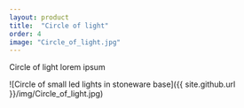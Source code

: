 ```yaml
---
layout: product
title:  "Circle of light"
order: 4
image: "Circle_of_light.jpg"
---
```


Circle of light lorem ipsum

![Circle of small led lights in stoneware base]({{ site.github.url }}/img/Circle_of_light.jpg)
